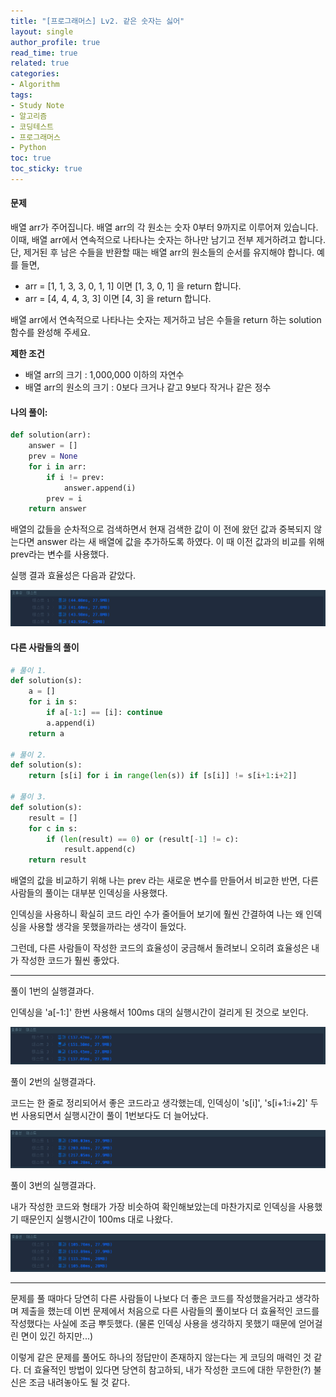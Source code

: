 ```yaml
---
title: "[프로그래머스] Lv2. 같은 숫자는 싫어"
layout: single
author_profile: true
read_time: true
related: true
categories:
- Algorithm
tags:
- Study Note
- 알고리즘
- 코딩테스트
- 프로그래머스
- Python
toc: true
toc_sticky: true
---
```


#### **문제**

배열 arr가 주어집니다. 배열 arr의 각 원소는 숫자 0부터 9까지로 이루어져 있습니다. 이때, 배열 arr에서 연속적으로 나타나는 숫자는 하나만 남기고 전부 제거하려고 합니다. 단, 제거된 후 남은 수들을 반환할 때는 배열 arr의 원소들의 순서를 유지해야 합니다. 예를 들면,

- arr = [1, 1, 3, 3, 0, 1, 1] 이면 [1, 3, 0, 1] 을 return 합니다.
- arr = [4, 4, 4, 3, 3] 이면 [4, 3] 을 return 합니다.

배열 arr에서 연속적으로 나타나는 숫자는 제거하고 남은 수들을 return 하는 solution 함수를 완성해 주세요.

**제한 조건**

- 배열 arr의 크기 : 1,000,000 이하의 자연수
- 배열 arr의 원소의 크기 : 0보다 크거나 같고 9보다 작거나 같은 정수

#### **나의 풀이:**

```python
def solution(arr):
    answer = []
    prev = None
    for i in arr:
        if i != prev:
            answer.append(i)
        prev = i
    return answer
```

배열의 값들을 순차적으로 검색하면서 현재 검색한 값이 이 전에 왔던 값과 중복되지 않는다면 answer 라는 새 배열에 값을 추가하도록 하였다. 이 때 이전 값과의 비교를 위해 prev라는 변수를 사용했다.

실행 결과 효율성은 다음과 같았다.

![1](https://raw.githubusercontent.com/lucathree/lucathree.github.io/master/assets/images/2021/2021-07-17/2-1.png)

#### **다른 사람들의 풀이**

```python
# 풀이 1.
def solution(s):
    a = []
    for i in s:
        if a[-1:] == [i]: continue
        a.append(i)
    return a

# 풀이 2.
def solution(s):
    return [s[i] for i in range(len(s)) if [s[i]] != s[i+1:i+2]]

# 풀이 3.
def solution(s):
    result = []
    for c in s:
        if (len(result) == 0) or (result[-1] != c):
            result.append(c)
    return result
```

배열의 값을 비교하기 위해 나는 prev 라는 새로운 변수를 만들어서 비교한 반면, 다른 사람들의 풀이는 대부분 인덱싱을 사용했다.

인덱싱을 사용하니 확실히 코드 라인 수가 줄어들어 보기에 훨씬 간결하여 나는 왜 인덱싱을 사용할 생각을 못했을까라는 생각이 들었다.

그런데, 다른 사람들이 작성한 코드의 효율성이 궁금해서 돌려보니 오히려 효율성은 내가 작성한 코드가 훨씬 좋았다.

------

풀이 1번의 실행결과다.

인덱싱을 'a[-1:]' 한번 사용해서 100ms 대의 실행시간이 걸리게 된 것으로 보인다.

![2](https://raw.githubusercontent.com/lucathree/lucathree.github.io/master/assets/images/2021/2021-07-17/2-2.png)

풀이 2번의 실행결과다.

코드는 한 줄로 정리되어서 좋은 코드라고 생각했는데, 인덱싱이 's[i]', 's[i+1:i+2]' 두 번 사용되면서 실행시간이 풀이 1번보다도 더 늘어났다.

![3](https://raw.githubusercontent.com/lucathree/lucathree.github.io/master/assets/images/2021/2021-07-17/2-3.png)

풀이 3번의 실행결과다.

내가 작성한 코드와 형태가 가장 비슷하여 확인해보았는데 마찬가지로 인덱싱을 사용했기 때문인지 실행시간이 100ms 대로 나왔다.

![4](https://raw.githubusercontent.com/lucathree/lucathree.github.io/master/assets/images/2021/2021-07-17/2-4.png)

------

문제를 풀 때마다 당연히 다른 사람들이 나보다 더 좋은 코드를 작성했을거라고 생각하며 제출을 했는데 이번 문제에서 처음으로 다른 사람들의 풀이보다 더 효율적인 코드를 작성했다는 사실에 조금 뿌듯했다. (물론 인덱싱 사용을 생각하지 못했기 때문에 얻어걸린 면이 있긴 하지만...)

이렇게 같은 문제를 풀어도 하나의 정답만이 존재하지 않는다는 게 코딩의 매력인 것 같다. 더 효율적인 방법이 있다면 당연히 참고하되, 내가 작성한 코드에 대한 무한한(?) 불신은 조금 내려놓아도 될 것 같다.